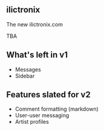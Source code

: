 ilictronix
---

The new ilictronix.com

TBA

## What's left in v1

* Messages
* Sidebar

## Features slated for v2

* Comment formatting (markdown)
* User-user messaging
* Artist profiles

